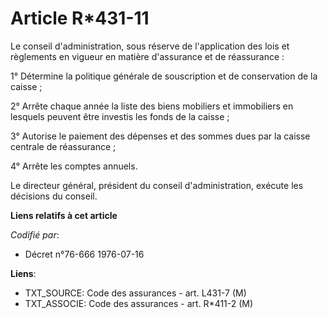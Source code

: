 # Article R*431-11

Le conseil d'administration, sous réserve de l'application des lois et règlements en vigueur en matière d'assurance et de
réassurance :

1° Détermine la politique générale de souscription et de conservation de la caisse ;

2° Arrête chaque année la liste des biens mobiliers et immobiliers en lesquels peuvent être investis les fonds de la caisse ;

3° Autorise le paiement des dépenses et des sommes dues par la caisse centrale de réassurance ;

4° Arrête les comptes annuels.

Le directeur général, président du conseil d'administration, exécute les décisions du conseil.

**Liens relatifs à cet article**

_Codifié par_:

  - Décret n°76-666 1976-07-16

**Liens**:

  - TXT_SOURCE: Code des assurances - art. L431-7 (M)
  - TXT_ASSOCIE: Code des assurances - art. R*411-2 (M)
